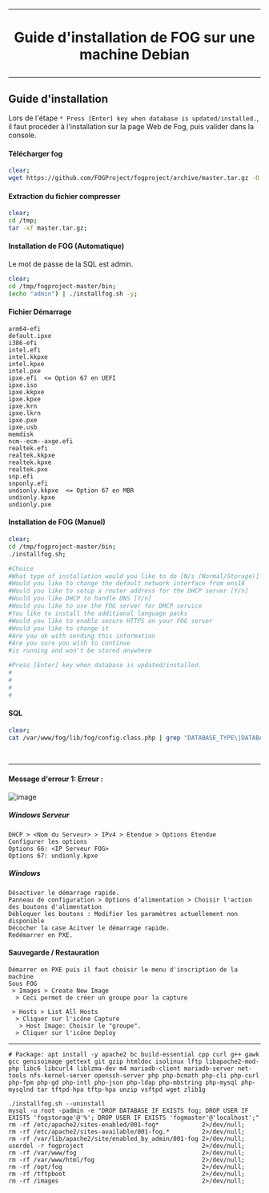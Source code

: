 ----------------------------------------------------------------------------------------------------------------------------
# <p align='center'>Guide d'installation de FOG sur une machine Debian </p>

----------------------------------------------------------------------------------------------------------------------------
## Guide d'installation
Lors de l'étape `* Press [Enter] key when database is updated/installed.`, il faut procéder à l'installation sur la page Web de Fog, puis valider dans la console.

#### Télécharger fog
```bash
clear;
wget https://github.com/FOGProject/fogproject/archive/master.tar.gz -O /tmp/master.tar.gz 2>/dev/null;
```

#### Extraction du fichier compresser
```bash
clear;
cd /tmp;
tar -xf master.tar.gz;
```

#### Installation de FOG (Automatique)
Le mot de passe de la SQL est admin.
```bash
clear;
cd /tmp/fogproject-master/bin;
(echo "admin") | ./installfog.sh -y;
```


#### Fichier Démarrage
```
arm64-efi
default.ipxe
i386-efi
intel.efi
intel.kkpxe
intel.kpxe
intel.pxe
ipxe.efi  <= Option 67 en UEFI
ipxe.iso
ipxe.kkpxe
ipxe.kpxe
ipxe.krn
ipxe.lkrn
ipxe.pxe
ipxe.usb
memdisk
ncm--ecm--axge.efi
realtek.efi
realtek.kkpxe
realtek.kpxe
realtek.pxe
snp.efi
snponly.efi
undionly.kkpxe  <= Option 67 en MBR
undionly.kpxe
undionly.pxe
```







#### Installation de FOG (Manuel)
```bash
clear;
cd /tmp/fogproject-master/bin;
./installfog.sh;

#Choice                                                                : 2
#What type of installation would you like to do [N/s (Normal/Storage)] ? N
#Would you like to change the default network interface from ens18     ? N
#Would you like to setup a router address for the DHCP server [Y/n]    ? N
#Would you like DHCP to handle DNS [Y/n]                               ? N
#Would you like to use the FOG server for DHCP service                 ? N
#You like to install the additional language packs                     ? Y
#Would you like to enable secure HTTPS on your FOG server              ? N
#Would you like to change it                                           ? N
#Are you ok with sending this information                              ? Y
#Are you sure you wish to continue                                     ? Y
#is running and won't be stored anywhere                               : Mot de passe du compte root de la Base de Donnée SQL

#Press [Enter] key when database is updated/installed.                 : Aller http//X.X.X.X/fog/management
#                                                                      : Username: fog
#                                                                      : Password: admin
#                                                                      : Cliquer sur Install Now
#                                                                      : Entrer dans la console
```

#### SQL
```bash
clear;
cat /var/www/fog/lib/fog/config.class.php | grep "DATABASE_TYPE\|DATABASE_HOST\|DATABASE_NAME\|DATABASE_USERNAME\|DATABASE_PASSWORD";
```

<br />

----------------------------------------------------------------------------------------------------------------------------
#### Message d'erreur 1: Erreur :
![image](https://github.com/dexter74/Linux/assets/35907/c6f06ec4-f058-40ef-a6f7-eafe9739c9c7)
##### Windows Serveur
```
DHCP > <Nom du Serveur> > IPv4 > Etendue > Options Etendue
Configurer les options
Options 66: <IP Serveur FOG>
Options 67: undionly.kpxe
```

##### Windows
```
Désactiver le démarrage rapide.
Panneau de configuration > Options d’alimentation > Choisir l'action des boutons d'alimentation
Débloquer les boutons : Modifier les paramètres actuellement non disponible
Décocher la case Acitver le démarrage rapide.
Redémarrer en PXE.
```

#### Sauvegarde / Restauration
```
Démarrer en PXE puis il faut choisir le menu d'inscription de la machine
Sous FOG
 > Images > Create New Image
  > Ceci permet de créer un groupe pour la capture

 > Hosts > List All Hosts
  > Cliquer sur l'icône Capture
   > Host Image: Choisir le "groupe".
  > Cliquer sur l'icône Deploy
```
----------------------------------------------------------------------------------------------------------------------------
```
# Package: apt install -y apache2 bc build-essential cpp curl g++ gawk gcc genisoimage gettext git gzip htmldoc isolinux lftp libapache2-mod-php libc6 libcurl4 liblzma-dev m4 mariadb-client mariadb-server net-tools nfs-kernel-server openssh-server php php-bcmath php-cli php-curl php-fpm php-gd php-intl php-json php-ldap php-mbstring php-mysql php-mysqlnd tar tftpd-hpa tftp-hpa unzip vsftpd wget zlib1g

./installfog.sh --uninstall
mysql -u root -padmin -e "DROP DATABASE IF EXISTS fog; DROP USER IF EXISTS 'fogstorage'@'%'; DROP USER IF EXISTS 'fogmaster'@'localhost';"
rm -rf /etc/apache2/sites-enabled/001-fog*            2>/dev/null;
rm -rf /etc/apache2/sites-available/001-fog.*         2>/dev/null;
rm -rf /var/lib/apache2/site/enabled_by_admin/001-fog 2>/dev/null;
userdel -r fogproject                                 2>/dev/null;
rm -rf /var/www/fog                                   2>/dev/null;
rm -rf /var/www/html/fog                              2>/dev/null;
rm -rf /opt/fog                                       2>/dev/null;
rm -rf /tftpboot                                      2>/dev/null;
rm -rf /images                                        2>/dev/null;
